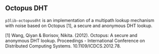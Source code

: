 ## Octopus DHT

`p3lib-octopusdht` is an implementation of a multipath lookup mechanism with 
noise based on Octopus [1], a secure and anonymous DHT lookup.


[1] Wang, Qiyan & Borisov, Nikita. (2012). Octopus: A secure and anonymous DHT
lookup. Proceedings - International Conference on Distributed Computing Systems.
10.1109/ICDCS.2012.78.
